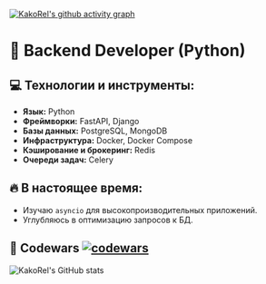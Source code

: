 [![KakoRel's github activity graph](https://github-readme-activity-graph.vercel.app/graph?username=KakoRel&theme=github)](https://github.com/ashutosh00710/github-readme-activity-graph)

# 🐍 Backend Developer (Python)

## **💻 Технологии и инструменты:**
*   **Язык:** Python
*   **Фреймворки:** FastAPI, Django
*   **Базы данных:** PostgreSQL, MongoDB
*   **Инфраструктура:** Docker, Docker Compose
*   **Кэширование и брокеринг:** Redis
*   **Очереди задач:** Celery

## **🔥 В настоящее время:**
*   Изучаю `asyncio` для высокопроизводительных приложений.
*   Углубляюсь в оптимизацию запросов к БД.

## **🥋 Codewars** [![codewars](https://www.codewars.com/users/KakoRel/badges/small)](https://www.codewars.com/users/KakoRel/)
  
  
  
  
  ![KakoRel's GitHub stats](https://github-readme-stats.vercel.app/api?username=KakoRel)



